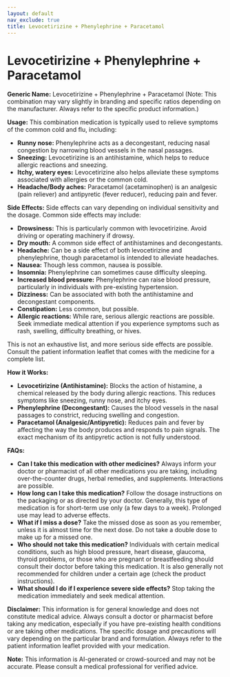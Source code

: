 ```yaml
---
layout: default
nav_exclude: true
title: Levocetirizine + Phenylephrine + Paracetamol
---
```


# Levocetirizine + Phenylephrine + Paracetamol

**Generic Name:** Levocetirizine + Phenylephrine + Paracetamol (Note: This combination may vary slightly in branding and specific ratios depending on the manufacturer.  Always refer to the specific product information.)

**Usage:** This combination medication is typically used to relieve symptoms of the common cold and flu, including:

* **Runny nose:** Phenylephrine acts as a decongestant, reducing nasal congestion by narrowing blood vessels in the nasal passages.
* **Sneezing:** Levocetirizine is an antihistamine, which helps to reduce allergic reactions and sneezing.
* **Itchy, watery eyes:** Levocetirizine also helps alleviate these symptoms associated with allergies or the common cold.
* **Headache/Body aches:** Paracetamol (acetaminophen) is an analgesic (pain reliever) and antipyretic (fever reducer), reducing pain and fever.


**Side Effects:**  Side effects can vary depending on individual sensitivity and the dosage. Common side effects may include:

* **Drowsiness:** This is particularly common with levocetirizine. Avoid driving or operating machinery if drowsy.
* **Dry mouth:**  A common side effect of antihistamines and decongestants.
* **Headache:** Can be a side effect of both levocetirizine and phenylephrine, though paracetamol is intended to alleviate headaches.
* **Nausea:** Though less common, nausea is possible.
* **Insomnia:** Phenylephrine can sometimes cause difficulty sleeping.
* **Increased blood pressure:** Phenylephrine can raise blood pressure, particularly in individuals with pre-existing hypertension.
* **Dizziness:**  Can be associated with both the antihistamine and decongestant components.
* **Constipation:** Less common, but possible.
* **Allergic reactions:**  While rare, serious allergic reactions are possible. Seek immediate medical attention if you experience symptoms such as rash, swelling, difficulty breathing, or hives.

This is not an exhaustive list, and more serious side effects are possible. Consult the patient information leaflet that comes with the medicine for a complete list.


**How it Works:**

* **Levocetirizine (Antihistamine):** Blocks the action of histamine, a chemical released by the body during allergic reactions. This reduces symptoms like sneezing, runny nose, and itchy eyes.
* **Phenylephrine (Decongestant):**  Causes the blood vessels in the nasal passages to constrict, reducing swelling and congestion.
* **Paracetamol (Analgesic/Antipyretic):** Reduces pain and fever by affecting the way the body produces and responds to pain signals.  The exact mechanism of its antipyretic action is not fully understood.


**FAQs:**

* **Can I take this medication with other medicines?**  Always inform your doctor or pharmacist of all other medications you are taking, including over-the-counter drugs, herbal remedies, and supplements.  Interactions are possible.
* **How long can I take this medication?** Follow the dosage instructions on the packaging or as directed by your doctor.  Generally, this type of medication is for short-term use only (a few days to a week).  Prolonged use may lead to adverse effects.
* **What if I miss a dose?**  Take the missed dose as soon as you remember, unless it is almost time for the next dose. Do not take a double dose to make up for a missed one.
* **Who should not take this medication?**  Individuals with certain medical conditions, such as high blood pressure, heart disease, glaucoma, thyroid problems, or those who are pregnant or breastfeeding should consult their doctor before taking this medication.  It is also generally not recommended for children under a certain age (check the product instructions).
* **What should I do if I experience severe side effects?** Stop taking the medication immediately and seek medical attention.


**Disclaimer:** This information is for general knowledge and does not constitute medical advice. Always consult a doctor or pharmacist before taking any medication, especially if you have pre-existing health conditions or are taking other medications.  The specific dosage and precautions will vary depending on the particular brand and formulation.  Always refer to the patient information leaflet provided with your medication.


**Note:** This information is AI-generated or crowd-sourced and may not be accurate. Please consult a medical professional for verified advice.